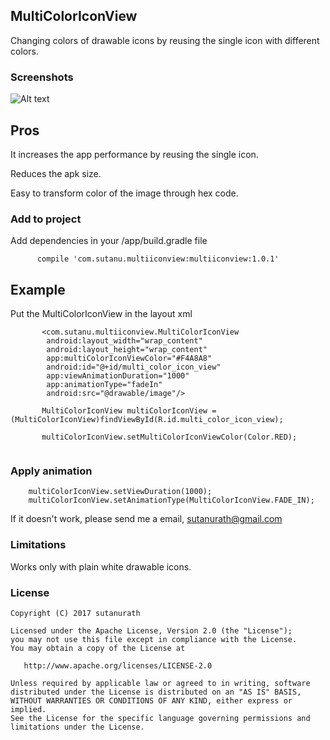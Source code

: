 ## MultiColorIconView


Changing colors of drawable icons by reusing the single icon with different colors.


### Screenshots

![Alt text](https://github.com/sutanurath/MultiColorIconView/blob/master/image.gif"MultiColorIconView")

## Pros
It increases the app performance by reusing the single icon.

Reduces the apk size.

Easy to transform color of the image through hex code.


### Add to project

Add dependencies in your /app/build.gradle file

```
      compile 'com.sutanu.multiiconview:multiiconview:1.0.1'

```

## Example

Put the MultiColorIconView in the layout xml

```
       <com.sutanu.multiiconview.MultiColorIconView
        android:layout_width="wrap_content"
        android:layout_height="wrap_content"
        app:multiColorIconViewColor="#F4A8A8"
        android:id="@+id/multi_color_icon_view"
        app:viewAnimationDuration="1000"
        app:animationType="fadeIn"
        android:src="@drawable/image"/>
```

```
       MultiColorIconView multiColorIconView = (MultiColorIconView)findViewById(R.id.multi_color_icon_view);

       multiColorIconView.setMultiColorIconViewColor(Color.RED);
        
```
### Apply animation

        multiColorIconView.setViewDuration(1000);
        multiColorIconView.setAnimationType(MultiColorIconView.FADE_IN);


If it doesn't work, please send me a email, sutanurath@gmail.com

### Limitations

Works only with plain white drawable icons.

### License

```
Copyright (C) 2017 sutanurath

Licensed under the Apache License, Version 2.0 (the "License");
you may not use this file except in compliance with the License.
You may obtain a copy of the License at

   http://www.apache.org/licenses/LICENSE-2.0

Unless required by applicable law or agreed to in writing, software
distributed under the License is distributed on an "AS IS" BASIS,
WITHOUT WARRANTIES OR CONDITIONS OF ANY KIND, either express or implied.
See the License for the specific language governing permissions and
limitations under the License.
```


